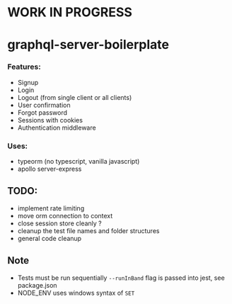 # WORK IN PROGRESS

# graphql-server-boilerplate

### Features:

- Signup
- Login
- Logout (from single client or all clients)
- User confirmation
- Forgot password
- Sessions with cookies
- Authentication middleware

### Uses:

- typeorm (no typescript, vanilla javascript)
- apollo server-express

## TODO:

- implement rate limiting
- move orm connection to context
- close session store cleanly ?
- cleanup the test file names and folder structures
- general code cleanup

## Note

- Tests must be run sequentially `--runInBand` flag is passed into jest, see package.json
- NODE_ENV uses windows syntax of `SET`
